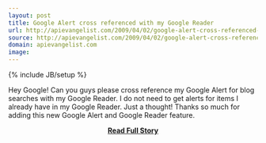 ```yaml
---
layout: post
title: Google Alert cross referenced with my Google Reader
url: http://apievangelist.com/2009/04/02/google-alert-cross-referenced-with-my-google-reader/
source: http://apievangelist.com/2009/04/02/google-alert-cross-referenced-with-my-google-reader/
domain: apievangelist.com
image: 
---
```

{% include JB/setup %}<p>Hey Google! Can you guys please cross reference my Google Alert for blog searches with my Google Reader.
I do not need to get alerts for items I already have in my Google Reader.
Just a thought! Thanks so much for adding this new Google Alert and Google Reader feature.</p>
<center><p><a href="http://apievangelist.com/2009/04/02/google-alert-cross-referenced-with-my-google-reader/" style='padding:25px; font-sze:18px; font-weight: bold;'>Read Full Story</a></p></center>
